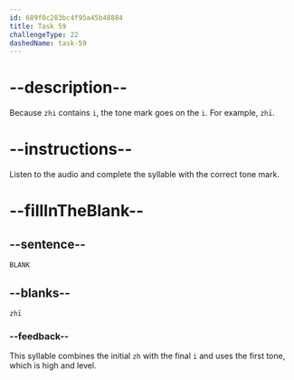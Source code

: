 ```yaml
---
id: 689f0c283bc4f95a45b48884
title: Task 59
challengeType: 22
dashedName: task-59
---
```


<!-- (Audio) A: zhī -->

# --description--

Because `zhi` contains `i`, the tone mark goes on the `i`. For example, `zhī`.

# --instructions--

Listen to the audio and complete the syllable with the correct tone mark.

# --fillInTheBlank--

## --sentence--

`BLANK`

## --blanks--

`zhī`

### --feedback--

This syllable combines the initial `zh` with the final `i` and uses the first tone, which is high and level.
